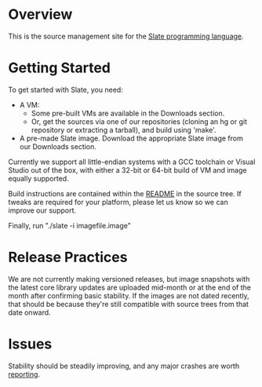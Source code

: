 # Overview #

This is the source management site for the [Slate programming language](http://www.slatelanguage.org).

# Getting Started #

To get started with Slate, you need:

  * A VM:
    * Some pre-built VMs are available in the Downloads section.
    * Or, get the sources via one of our repositories (cloning an hg or git repository or extracting a tarball), and build using 'make'.
  * A pre-made Slate image. Download the appropriate Slate image from our Downloads section.

Currently we support all little-endian systems with a GCC toolchain or Visual Studio out of the box, with either a 32-bit or 64-bit build of VM and image equally supported.

Build instructions are contained within the [README](http://code.google.com/p/slate-language/source/browse/README) in the source tree. If tweaks are required for your platform, please let us know so we can improve our support.

Finally, run "./slate -i imagefile.image"

# Release Practices #

We are not currently making versioned releases, but image snapshots with the latest core library updates are uploaded mid-month or at the end of the month after confirming basic stability. If the images are not dated recently, that should be because they're still compatible with source trees from that date onward.

# Issues #

Stability should be steadily improving, and any major crashes are worth [reporting](http://code.google.com/p/slate-language/issues/list).